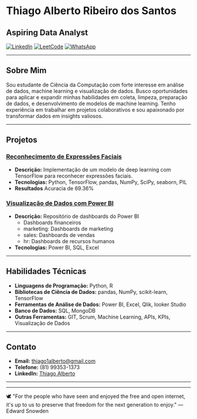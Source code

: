 # Thiago Alberto Ribeiro dos Santos

## Aspiring Data Analyst

[![LinkedIn](https://img.shields.io/badge/-LinkedIn-blue)](https://www.linkedin.com/in/thiago-alberto-864121190/)
[![LeetCode](https://img.shields.io/badge/-LeetCode-black)](https://leetcode.com/thiago1alberto/)
[![WhatsApp](https://img.shields.io/badge/-WhatsApp-green)](https://wa.me/qr/NTC2WJMV7MTMA1)

---

## Sobre Mim

Sou estudante de Ciência da Computação com forte interesse em análise de dados, machine learning e visualização de dados. Busco oportunidades para aplicar e expandir minhas habilidades em coleta, limpeza, preparação de dados, e desenvolvimento de modelos de machine learning. Tenho experiência em trabalhar em projetos colaborativos e sou apaixonado por transformar dados em insights valiosos.

---

## Projetos

### [Reconhecimento de Expressões Faciais](https://github.com/Thiago1alberto/Reconhecimento-de-emocoes-faciais)
- **Descrição:** Implementação de um modelo de deep learning com TensorFlow para reconhecer expressões faciais.
- **Tecnologias:** Python, TensorFlow, pandas, NumPy, SciPy, seaborn, PIL
- **Resultados** Acuracia de 69.36%

### [Visualização de Dados com Power BI](https://github.com/Thiago1alberto/PowerBi)
- **Descrição:**  Repositório de dashboards do Power BI
  - Dashboards financeiros
  - marketing: Dashboards de marketing
  - sales: Dashboards de vendas
  - hr: Dashboards de recursos humanos
- **Tecnologias:** Power BI, SQL, Excel

---

## Habilidades Técnicas

- **Linguagens de Programação:** Python, R
- **Bibliotecas de Ciência de Dados:** pandas, NumPy, scikit-learn, TensorFlow
- **Ferramentas de Análise de Dados:** Power BI, Excel, Qlik, looker Studio 
- **Banco de Dados:** SQL, MongoDB
- **Outras Ferramentas:** GIT, Scrum, Machine Learning, APIs, KPIs, Visualização de Dados

---

## Contato

- **Email:** thiago1alberto@gmail.com
- **Telefone:** (81) 99353-1373
- **LinkedIn:** [Thiago Alberto](https://www.linkedin.com/in/thiago-alberto-864121190/)

---



---

🕊 "For the people who have seen and enjoyed the free and open internet, it's up to us to preserve that freedom for the next generation to enjoy." — Edward Snowden
